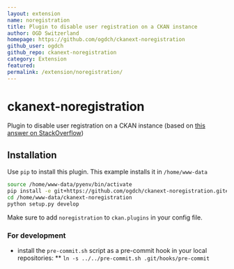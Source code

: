 ```yaml
---
layout: extension
name: noregistration
title: Plugin to disable user registration on a CKAN instance
author: OGD Switzerland
homepage: https://github.com/ogdch/ckanext-noregistration
github_user: ogdch
github_repo: ckanext-noregistration
category: Extension
featured: 
permalink: /extension/noregistration/
---
```



ckanext-noregistration
======================

Plugin to disable user registration on a CKAN instance (based on [this answer on StackOverflow](http://stackoverflow.com/questions/18171937/ckan-prevent-user-from-auto-registering/18183850#18183850))

Installation
------------

Use `pip` to install this plugin. This example installs it in `/home/www-data`

``` bash
source /home/www-data/pyenv/bin/activate
pip install -e git+https://github.com/ogdch/ckanext-noregistration.git#egg=ckanext-noregistration --src /home/www-data
cd /home/www-data/ckanext-noregistration
python setup.py develop
```

Make sure to add `noregistration` to `ckan.plugins` in your config file.

### For development

-   install the `pre-commit.sh` script as a pre-commit hook in your local repositories:
    \*\* `ln -s ../../pre-commit.sh .git/hooks/pre-commit`


